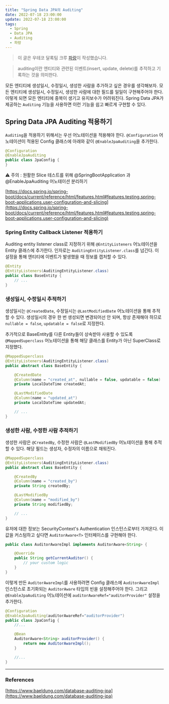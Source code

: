 ```yaml
---
title: "Spring Data JPA의 Auditing"
date: 2022-07-18 23:00:00
update: 2022-07-18 23:00:00
tags:
  - Spring
  - Data JPA
  - Auditing
  - 파랑
---
```


> 이 글은 우테코 달록팀 크루 [파랑](https://github.com/summerlunaa)이 작성했습니다.

> auditing이란 엔티티와 관련된 이벤트(insert, update, delete)를 추적하고 기록하는 것을 의미한다.

모든 엔티티에 생성일시, 수정일시, 생성한 사람을 추가하고 싶은 경우를 생각해보자. 모든 엔티티에 생성일시, 수정일시, 생성한 사람에 대한 필드를 일일이 구현해주어야 한다. 이렇게 되면 모든 엔티티에 중복이 생기고 유지보수가 어려워진다. Spring Data JPA가 제공하는 `Auditing` 기능을 사용하면 이런 기능을 쉽고 빠르게 구현할 수 있다.

## Spring Data JPA Auditing 적용하기

`Auditing`을 적용하기 위해서는 우선 어노테이션을 적용해야 한다. `@Configuration` 어노테이션이 적용된 Config 클래스에 아래와 같이 `@EnableJpaAuditing`을 추가한다.

```java
@Configuration
@EnableJpaAuditing
public class JpaConfig {
}
```

⚠️ 주의 : 원활한 Slice 테스트를 위해 @SpringBootApplication 과 @EnableJpaAuditing 어노테이션 분리하기

[https://docs.spring.io/spring-boot/docs/current/reference/html/features.html#features.testing.spring-boot-applications.user-configuration-and-slicing](https://docs.spring.io/spring-boot/docs/current/reference/html/features.html#features.testing.spring-boot-applications.user-configuration-and-slicing)

### Spring Entity Callback Listener 적용하기

Auditing entity listener class로 지정하기 위해 `@EntityListeners` 어노테이션을 Entity 클래스에 추가한다. 인자로는 `AuditingEntityListener.class`를 넘긴다. 이 설정을 통해 엔티티에 이벤트가 발생했을 때 정보를 캡처할 수 있다.

```java
@Entity
@EntityListeners(AuditingEntityListener.class)
public class BaseEntity {
    // ...
}
```

### 생성일시, 수정일시 추적하기

생성일시는 `@CreatedDate`, 수정일시는 `@LastModifiedDate` 어노테이션을 통해 추적할 수 있다. 생성일시의 경우 한 번 생성되면 변경되어선 안 되며, 항상 존재해야 하므로 `nullable = false`, `updatable = false`로 지정한다.

추가적으로 BaseEntity를 다른 Entity들이 상속받아 사용할 수 있도록 `@MappedSuperclass` 어노테이션을 통해 해당 클래스를 Entity가 아닌 SuperClass로 지정했다.

```java
@MappedSuperclass
@EntityListeners(AuditingEntityListener.class)
public abstract class BaseEntity {

    @CreatedDate
    @Column(name = "created_at", nullable = false, updatable = false)
    private LocalDateTime createdAt;

    @LastModifiedDate
    @Column(name = "updated_at")
    private LocalDateTime updatedAt;

    // ...
}
```

### 생성한 사람, 수정한 사람 추적하기

생성한 사람은 `@CreatedBy`, 수정한 사람은 `@LastModifiedBy` 어노테이션을 통해 추적할 수 있다. 해당 필드는 생성자, 수정자의 이름으로 채워진다.

```java
@MappedSuperclass
@EntityListeners(AuditingEntityListener.class)
public abstract class BaseEntity {

    @CreatedBy
    @Column(name = "created_by")
    private String createdBy;

    @LastModifiedBy
    @Column(name = "modified_by")
    private String modifiedBy;

    // ...
}
```

유저에 대한 정보는 SecurityContext's Authentication 인스턴스로부터 가져온다. 이 값을 커스텀하고 싶다면 `AuditorAware<T>` 인터페이스를 구현해야 한다.

```java
public class AuditorAwareImpl implements AuditorAware<String> {

    @Override
    public String getCurrentAuditor() {
        // your custom logic
    }
}
```

이렇게 만든 `AuditorAwareImpl`를 사용하려면 Config 클래스에 `AuditorAwareImpl` 인스턴스로 초기화되는 `AuditorAware` 타입의 빈을 설정해주어야 한다. 그리고 `@EnableJpaAuditing` 어노테이션에 `auditorAwareRef="auditorProvider"` 설정을 추가한다.

```java
@Configuration
@EnableJpaAuditing(auditorAwareRef="auditorProvider")
public class JpaConfig {
    //...

    @Bean
    AuditorAware<String> auditorProvider() {
        return new AuditorAwareImpl();
    }

    //...
}
```

---

### References

[https://www.baeldung.com/database-auditing-jpa](https://www.baeldung.com/database-auditing-jpa)
